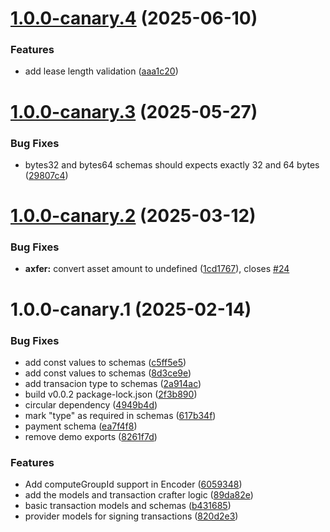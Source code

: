 # [1.0.0-canary.4](https://github.com/algorandfoundation/algo-models/compare/v1.0.0-canary.3...v1.0.0-canary.4) (2025-06-10)


### Features

* add lease length validation ([aaa1c20](https://github.com/algorandfoundation/algo-models/commit/aaa1c207192873663e6b9f561374a8ae2a7b1d63))

# [1.0.0-canary.3](https://github.com/algorandfoundation/algo-models/compare/v1.0.0-canary.2...v1.0.0-canary.3) (2025-05-27)


### Bug Fixes

* bytes32 and bytes64 schemas should expects exactly 32 and 64 bytes ([29807c4](https://github.com/algorandfoundation/algo-models/commit/29807c4b4eac6234e95ef933429fc8e0ab0490b0))

# [1.0.0-canary.2](https://github.com/algorandfoundation/algo-models/compare/v1.0.0-canary.1...v1.0.0-canary.2) (2025-03-12)


### Bug Fixes

* **axfer:** convert asset amount to undefined ([1cd1767](https://github.com/algorandfoundation/algo-models/commit/1cd1767cdfdc69e361ccfe8bcd48df4a73b1b76d)), closes [#24](https://github.com/algorandfoundation/algo-models/issues/24)

# 1.0.0-canary.1 (2025-02-14)


### Bug Fixes

* add const values to schemas ([c5ff5e5](https://github.com/algorandfoundation/algo-models/commit/c5ff5e5c2d778a06c08d7cc3bc0de4b6d08c896a))
* add const values to schemas ([8d3ce9e](https://github.com/algorandfoundation/algo-models/commit/8d3ce9ed803217ebd498d9ec16a6ad2c9f4d8ac8))
* add transacion type to schemas ([2a914ac](https://github.com/algorandfoundation/algo-models/commit/2a914ac23118e8fd34dd99c902411a97f1c2e1a0))
* build v0.0.2 package-lock.json ([2f3b890](https://github.com/algorandfoundation/algo-models/commit/2f3b8907cba04a26eeabdbce9aebc31afa30bc00))
* circular dependency ([4949b4d](https://github.com/algorandfoundation/algo-models/commit/4949b4dc73621cbd1b404a8c49e65281a42f9609))
* mark "type" as required in schemas ([617b34f](https://github.com/algorandfoundation/algo-models/commit/617b34ff1122c78dbfad1a203b92075e38d6810e))
* payment schema ([ea7f4f8](https://github.com/algorandfoundation/algo-models/commit/ea7f4f8a0ae30bce3c7f271d4a3e46ebd1c05e9a))
* remove demo exports ([8261f7d](https://github.com/algorandfoundation/algo-models/commit/8261f7d794399c501330b50dd141bfb256127684))


### Features

* Add computeGroupId support in Encoder ([6059348](https://github.com/algorandfoundation/algo-models/commit/60593487bfb2e2ba295bf08772efda38fae4f359))
* add the models and transaction crafter logic ([89da82e](https://github.com/algorandfoundation/algo-models/commit/89da82e1ad69ee46bf2d0e5fbce319178d969ed5))
* basic transaction models and schemas ([b431685](https://github.com/algorandfoundation/algo-models/commit/b4316859d0ae342034d1aee0689b8e68940570b8))
* provider models for signing transactions ([820d2e3](https://github.com/algorandfoundation/algo-models/commit/820d2e31fe52881f6b1b5f9780c92eadcc8bc6ac))
